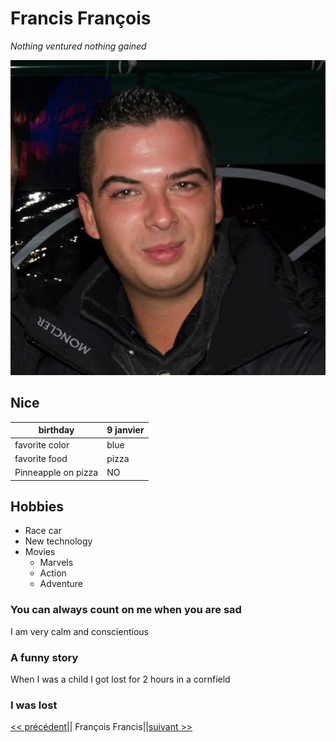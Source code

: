 
# Francis François

*Nothing ventured nothing gained*

![Photo professionelle](IMG_5518.JPG)

## Nice

| birthday | 9 janvier |
| ---------| :---------|
| favorite color |  blue |
| favorite food | pizza |
| Pinneapple on pizza | NO |

## Hobbies

* Race car
* New technology
* Movies
  * Marvels
  * Action
  * Adventure

### You can always count on me when you are sad

I am very calm and conscientious

### A funny story

When I was a child I got lost for 2 hours in a cornfield

### I was lost 

 [<< précédent](https://github.com/fannyfraiture/markdown-challenge)|| François Francis||[suivant >>](https://github.com/Fradven/markdown-challenge)
 

 

